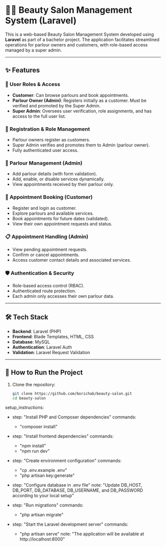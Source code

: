 # 💇‍♀️ Beauty Salon Management System (Laravel)

This is a web-based Beauty Salon Management System developed using **Laravel** as part of a bachelor project. The application facilitates streamlined operations for parlour owners and customers, with role-based access managed by a super admin.

---

## ✨ Features

### 👤 User Roles & Access

- **Customer**: Can browse parlours and book appointments.
- **Parlour Owner (Admin)**: Registers initially as a customer. Must be verified and promoted by the Super Admin.
- **Super Admin**: Oversees user verification, role assignments, and has access to the full user list.

### 🧾 Registration & Role Management

- Parlour owners register as customers.
- Super Admin verifies and promotes them to Admin (parlour owner).
- Fully authenticated user access.

### 🏪 Parlour Management (Admin)

- Add parlour details (with form validation).
- Add, enable, or disable services dynamically.
- View appointments received by their parlour only.

### 📅 Appointment Booking (Customer)

- Register and login as customer.
- Explore parlours and available services.
- Book appointments for future dates (validated).
- View their own appointment requests and status.

### 📋 Appointment Handling (Admin)

- View pending appointment requests.
- Confirm or cancel appointments.
- Access customer contact details and associated services.

### 🛡️ Authentication & Security

- Role-based access control (RBAC).
- Authenticated route protection.
- Each admin only accesses their own parlour data.

---

## 🛠️ Tech Stack

- **Backend**: Laravel (PHP)
- **Frontend**: Blade Templates, HTML, CSS
- **Database**: MySQL
- **Authentication**: Laravel Auth
- **Validation**: Laravel Request Validation

---

## 🚀 How to Run the Project

1. Clone the repository:
   ```bash
   git clone https://github.com/borichab/beauty-salon.git
   cd beauty-salon
setup_instructions:
  - step: "Install PHP and Composer dependencies"
    commands:
      - "composer install"

  - step: "Install frontend dependencies"
    commands:
      - "npm install"
      - "npm run dev"

  - step: "Create environment configuration"
    commands:
      - "cp .env.example .env"
      - "php artisan key:generate"

  - step: "Configure database in .env file"
    note: "Update DB_HOST, DB_PORT, DB_DATABASE, DB_USERNAME, and DB_PASSWORD according to your local setup"

  - step: "Run migrations"
    commands:
      - "php artisan migrate"

  - step: "Start the Laravel development server"
    commands:
      - "php artisan serve"
    note: "The application will be available at http://localhost:8000"
